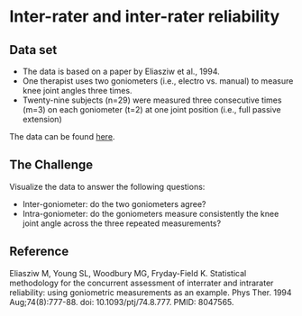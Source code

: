 Inter-rater and inter-rater reliability
=======================================


## Data set

- The data is based on a paper by Eliasziw et al., 1994.
- One therapist uses two goniometers (i.e., electro vs. manual) to measure knee joint angles three times.
- Twenty-nine subjects (n=29) were measured three consecutive times (m=3) on each goniometer (t=2) at one joint position (i.e., full passive extension)

The data can be found [here](goniometer.xlsx).


## The Challenge

Visualize the data to answer the following questions:

- Inter-goniometer: do the two goniometers agree?
- Intra-goniometer: do the goniometers measure consistently the knee joint angle across the three repeated measurements?


## Reference

Eliasziw M, Young SL, Woodbury MG, Fryday-Field K. Statistical methodology for the concurrent assessment of interrater and intrarater reliability: using goniometric measurements as an example. Phys Ther. 1994 Aug;74(8):777-88. doi: 10.1093/ptj/74.8.777. PMID: 8047565.